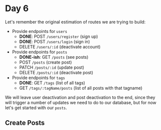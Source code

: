# Day 6

Let's remember the original estimation of routes we are trying to build:

- Provide endpoints for `users`
  - **DONE**: POST `/users/register` (sign up)
  - **DONE**: POST `/users/login` (sign in)
  - DELETE `/users/:id` (deactivate account)
- Provide endpoints for `posts`
  - **DONE-ish**: GET `/posts` (see posts)
  - POST `/posts` (create post)
  - PATCH `/posts/:id` (update post)
  - DELETE `/posts/:id` (deactivate post)
- Provide endpoints for `tags`
  - **DONE**: GET `/tags` (list of all tags)
  - GET `/tags/:tagName/posts` (list of all posts with that tagname)

We will leave user deactivation and post deactivation to the end, since they will trigger a number of updates we need to do to our database, but for now let's get started with our `posts`.

## Create Posts

